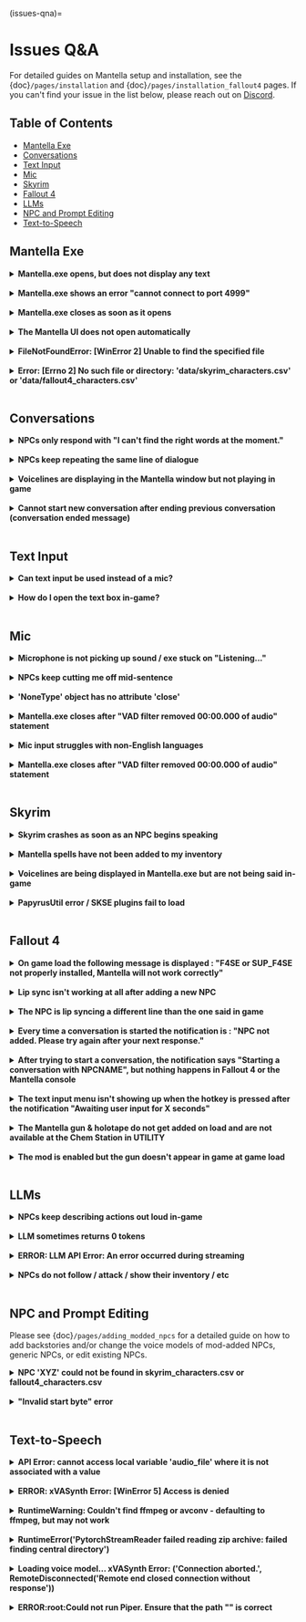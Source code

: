 (issues-qna)=
# Issues Q&A
For detailed guides on Mantella setup and installation, see the {doc}`/pages/installation` and {doc}`/pages/installation_fallout4` pages. If you can't find your issue in the list below, please reach out on [Discord](https://discord.gg/Q4BJAdtGUE).

## Table of Contents
- [Mantella Exe](#mantella-exe)
- [Conversations](#conversations)
- [Text Input](#text-input)
- [Mic](#mic)
- [Skyrim](#skyrim)
- [Fallout 4](#fallout-4)
- [LLMs](#llms)
- [NPC and Prompt Editing](#npc-and-prompt-editing)
- [Text-to-Speech](#text-to-speech)

## Mantella Exe
<details>
<summary><strong>Mantella.exe opens, but does not display any text</strong></summary>

Ensure that you are not running Mantella.exe via a Vortex / Mod Organizer 2 shortcut, as this does not start the program properly. Otherwise, it may take some time to start when running for the first time.
</details>
<br>

<details>
<summary><strong>Mantella.exe shows an error "cannot connect to port 4999"</strong></summary>

This is likely an issue with your antivirus / firewall blocking Mantella from connecting to your game. Please allow Mantella.exe through your firewall and add it to your antivirus's whitelist. Mantella.exe can be found in `your mods folder\Mantella\SKSE\Plugins\MantellaSoftware\Mantella.exe`.
</details>
<br>

<details>
<summary><strong>Mantella.exe closes as soon as it opens</strong></summary>

This is likely an issue with your antivirus / firewall blocking Mantella from connecting to your game. Please allow Mantella.exe through your firewall and add it to your antivirus's whitelist. Mantella.exe can be found in `your mods folder\Mantella\SKSE\Plugins\MantellaSoftware\Mantella.exe`.
</details>
<br>

<details>
<summary><strong>The Mantella UI does not open automatically</strong></summary>

The Mantella UI should open in your browser when the Mantella exe starts, but if it does not, it can be accessed here: [http://localhost:4999/ui/?__theme=dark](http://localhost:4999/ui/?__theme=dark).

Note that in order to access the Mantella UI, the Mantella exe needs to be running.
</details>
<br>

<details>
<summary><strong>FileNotFoundError: [WinError 2] Unable to find the specified file</strong></summary>

This error often occurs if your Mantella save data is automatically storing on OneDrive. Please try navigating to `your mods folder\Mantella\SKSE\Plugins\MantellaSoftware\custom_user_folder.ini` and setting the path within this file to a folder that OneDrive does not have access to.
</details>
<br>

<details>
<summary><strong>Error: [Errno 2] No such file or directory: 'data/skyrim_characters.csv' or 'data/fallout4_characters.csv'</strong></summary>

This may be caused by `Mantella.exe` being ran through MO2 or Vortex. `Mantella.exe` will start itself automatically when you start the game.
</details>
<br>


## Conversations
<details>
<summary><strong>NPCs only respond with "I can't find the right words at the moment."</strong></summary>

This either means the LLM server is currently down or the API key has not been set up correctly / is missing payment information. If it is the latter issue, please check Documents/My Games/Mantella/logging.log to see the exact error.
</details>
<br>

<details>
<summary><strong>NPCs keep repeating the same line of dialogue</strong></summary>

This is likely a permissions issue with Mantella accessing your game folder. If your game folder is installed in Program Files, please move it to a [different folder](https://art-from-the-machine.github.io/Mantella/pages/installation.html#skyrim). 

If this only happens occasionally, it is likely because the next voiceline is being activated before the voiceline file is ready. You can mitigate this by increasing the value of `Wait Time Buffer` in the `Large Language Model -> Advanced` tab in the [Mantella UI](https://art-from-the-machine.github.io/Mantella/pages/installation.html#mantella-ui).
</details>
<br>

<details>
<summary><strong>Voicelines are displaying in the Mantella window but not playing in game</strong></summary>

Mantella adds new voiceline files to the game, and sometimes these fail to register correctly when you first launch Mantella. To fix this, once Mantella is installed and the mod's items have been added to your inventory, create a new save file in your game (you don't have to start a new game). Then load from that save. Voicelines should now play correctly in game.

For Skyrim players, if you have a mod called MinAI installed, please download `Mantella v0.13 - MGO Patch` from the "Optional files" section [here](https://www.nexusmods.com/skyrimspecialedition/mods/98631?tab=files).
</details>
<br>

<details>
<summary><strong>Cannot start new conversation after ending previous conversation (conversation ended message)</strong></summary>

You might need to say something in the mic / type something in the text box for Mantella to realize that the conversation has ended (while it is on "Listening..." / "Waiting for player input..." it does not actively look out for the conversation ending). It is best to end conversations by simply saying / typing "goodbye" to avoid this issue.
</details>
<br>


## Text Input
<details>
<summary><strong>Can text input be used instead of a mic?</strong></summary>

Yes. Go to Mantella's MCM menu in-game and disable mic input to enable text input. The default key to open the text box is H (this key can be changed in the MCM settings). [UIExtensions](https://www.nexusmods.com/skyrimspecialedition/mods/17561) is required for text input to work.
</details>
<br>

<details>
<summary><strong>How do I open the text box in-game?</strong></summary>

The default key to open the text box is H (this key can be changed in Mantella's MCM settings). [UIExtensions](https://www.nexusmods.com/skyrimspecialedition/mods/17561) is required for text input to work.
</details>
<br>


## Mic
<details>
<summary><strong>Microphone is not picking up sound / exe stuck on "Listening..."</strong></summary>

Make sure that your mic is picking up correctly on other software and that it is set as your default. For example, you can go to User Settings -> Voice & Video on Discord to test your mic. Otherwise, try adjusting the `Audio Threshold` setting under the `Speech-to-Text` tab of the [Mantella UI](https://art-from-the-machine.github.io/Mantella/pages/installation.html#mantella-ui) (following the instructions provided for that setting). If all else fails, make sure that no other microphones are plugged in except the one you want to use. There may be a rogue microphone such as a webcam picking up as your default.
</details>
<br>

<details>
<summary><strong>NPCs keep cutting me off mid-sentence</strong></summary>

You can increase the `Pause Threshold` (how many seconds of silence before your mic input is cut off) in the `Speech-to-Text` tab of the Mantella UI.
</details>
<br>

<details>
<summary><strong>'NoneType' object has no attribute 'close'</strong></summary>

This error means that Whisper is unable to find a connected microphone. Please ensure that you have a working microphone plugged in and enabled.
</details>
<br>

<details>
<summary><strong>Mantella.exe closes after "VAD filter removed 00:00.000 of audio" statement</strong></summary>

This is an issue related to CUDA. Please try setting `Process Device` to "cpu" under the `Speech-to-Text -> Advanced` tab of the [Mantella UI](https://art-from-the-machine.github.io/Mantella/pages/installation.html#mantella-ui).
</details>
<br>

<details>
<summary><strong>Mic input struggles with non-English languages</strong></summary>

The default speech-to-text model, Moonshine, struggles to transcribe non-English languages. Please try switching to Whisper via the `Speech-to-Text`->`STT Service` setting in the Mantella UI.
</details>
<br>

<details>
<summary><strong>Mantella.exe closes after "VAD filter removed 00:00.000 of audio" statement</strong></summary>

This is an issue related to CUDA. Please try setting `Process Device` to "cpu" under the `Speech-to-Text -> Advanced` tab of the [Mantella UI](https://art-from-the-machine.github.io/Mantella/pages/installation.html#mantella-ui).
</details>
<br>


## Skyrim
<details>
<summary><strong>Skyrim crashes as soon as an NPC begins speaking</strong></summary>

Mantella can sometimes have compatability issues with [Fuz Ro D'oh](https://www.nexusmods.com/skyrimspecialedition/mods/15109). Please try running Mantella with Fuz Ro D'oh disabled.
</details>
<br>

<details>
<summary><strong>Mantella spells have not been added to my inventory</strong></summary>

This is an issue with the way the Mantella mod has been installed. Please ensure any previous versions of Mantella have been completely removed before installing the new version:

Open Skyrim, end all Mantella conversations and unequip the Mantella spell, and create a save. In your mod manager, disable the old Mantella mod. Open your newly created save and create another save (now with no Mantella mod). Finally, in your mod manager enable the new Mantella mod. This should effectively "reset" the mod. When you next open your recent save, you should see a notification that the Mantella spell has been added to your inventory.
</details>
<br>

<details>
<summary><strong>Voicelines are being displayed in Mantella.exe but are not being said in-game</strong></summary>

Try creating a save and then reloading that save. This ensures that the Mantella voice files get registered correctly. 

If the above fails, a more unlikely reason for voicelines not playing is if you have updated the Mantella mod with a more recent version by replacing files in the mod's folder. If this is the case, open Skyrim, end all Mantella conversations and unequip the Mantella spell, and create a save. In your mod manager, disable the old Mantella mod. Open your newly created save and create another save (now with no Mantella mod). Finally, in your mod manager enable the new Mantella mod. This should effectively "reset" the mod. When you next open your recent save, you should see a notification that the Mantella spell has been added to your inventory.
</details>
<br>

<details>
<summary><strong>PapyrusUtil error / SKSE plugins fail to load</strong></summary>

Please ensure you have installed the correct versions of Mantella's required mods for your Skyrim version. You can check your Skyrim version by right-clicking its exe file in your Skyrim folder and going to Properties -> Details -> File version. VR users can just download the VR version of each mod if available, or SE if not.
</details>
<br>


## Fallout 4
<details>
<summary><strong>On game load the following message is displayed : "F4SE or SUP_F4SE not properly installed, Mantella will not work correctly"</strong></summary>

Multiples reasons can cause this issue:

1: Invalid or absent F4SE install, make sure to download the one from this link : [F4SE](https://f4se.silverlock.org/). Make sure to download the appropriate version (desktop or VR).

2: Incorrect FO4 version number. Mantella is supposed to run with version 1.10.163.0 (for Fallout 4 desktop) or 1.2.72.0 (for Fallout 4 VR).

3: [SUP F4SE](https://www.nexusmods.com/fallout4/mods/55419) or [SUP F4SEVR](https://www.nexusmods.com/fallout4/mods/64420) (whichever is appropriate for your game) isn't correctly installed.

4: Make sure you're actually launching the game with : f4se_loader.exe

5: If you are running the mod via the GOG version of Fallout 4, you might encounter issues getting F4SE to load, see [this workaround](https://github.com/ModOrganizer2/modorganizer/issues/1856#issuecomment-1685925528)

</details>
<br>

<details>
<summary><strong>Lip sync isn't working at all after adding a new NPC</strong></summary>

Lip files need to be present at launch for the game to register it. Restarting Fallout 4 should correct the issue. The Mantella Mod on the Mod Nexus will cover all the base game and all the main DLCs but any other NPC will need to have a lip file named 00001ED2_1.lip present at launch in its voice type folder in data\Sound\Voice\Mantella.esp
</details>
<br>

<details>
<summary><strong>The NPC is lip syncing a different line than the one said in game</strong></summary>

This might be caused by an invalid mod file path (ex: a file path pointing to for another game's data folder). Double check the file paths. Please note that there is a known issue in Fallout 4 that causes lip sync to be cut short for longer lines.
</details>
<br>

<details>
<summary><strong>Every time a conversation is started the notification is : "NPC not added. Please try again after your next response."</strong></summary>

Multiples reasons can cause this issue:

1: Invalid game file path in the config.ini. Double check your filepath for `fallout4_folder` or `fallout4VR_folder`.

2: Wrong game set in the config.ini, double check the value for `game = ` 

3: If you're running a modlist that uses Root builder, there might be a sync issue between Mantella and your game. Make sure you load the game first then load Mantella after to avoid the _Mantella text files getting out of sync.

4: Double check that you installed the correct version of the Mantella Mod : desktop or VR.

</details>
<br>

<details>
<summary><strong>After trying to start a conversation, the notification says "Starting a conversation with NPCNAME", but nothing happens in Fallout 4 or the Mantella console</strong></summary>

Multiples reasons can cause this issue:

1: Invalid game file path in the config.ini. Double check your filepath for `fallout4_folder` or `fallout4VR_folder`.

2: Wrong game set in the config.ini. Double check the value for `game = ` 

</details>
<br>

<details>
<summary><strong>The text input menu isn't showing up when the hotkey is pressed after the notification "Awaiting user input for X seconds"</strong></summary>

Multiples reasons can cause this issue:

1: Double check that the install for [Textinputmenu](https://www.nexusmods.com/fallout4/mods/27347) is correct.

2: Try resetting the text input hotkey in the settings holotape under `Main settings`. You will need to enter a [DirectX scan code](https://falloutck.uesp.net/wiki/DirectX_Scan_Codes)

</details>
<br>

<details>
<summary><strong>The Mantella gun & holotape do not get added on load and are not available at the Chem Station in UTILITY</strong></summary>

This is an issue with the way the Mantella esp mod itself has been installed. Please check your Fallout 4 version by right-clicking its exe file in your Fallout 4 folder and going to Properties -> Details . The "File version" should be listed here and it should be 1.10.163.0 (for Fallout 4 desktop) or 1.2.72.0 (for Fallout 4 VR). If you are using VR, there are separate versions of the required mods for SUP_F4SE : [SUP F4SEVR](https://www.nexusmods.com/fallout4/mods/64420). If you are running the mod via the GOG version of Fallout 4, you might encounter issue getting F4Se to load, see [this workaround](https://github.com/ModOrganizer2/modorganizer/issues/1856#issuecomment-1685925528).
</details>
<br>

<details>
<summary><strong>The mod is enabled but the gun doesn't appear in game at game load</strong></summary>

This might be caused by multiple reasons:
1. Make sure you are past the intro and first Vault.
2. Try to fast travel on the map.
3. Check that MantellaQuest is running by using the console and typing 'sqv MantellaQuest'. Make sure that the ini files have been modified to allow modding: [Howto: Enable Modding - Archive Invalidation](https://www.nexusmods.com/fallout4/articles/3831).
4. Double check that [Fallout 4 Version Check Patcher](https://www.nexusmods.com/fallout4/mods/42497?tab=description) has been installed.

</details>
<br>


## LLMs
<details>
<summary><strong>NPCs keep describing actions out loud in-game</strong></summary>

By default, LLMs are instructed to not describe actions in Mantella's system prompt. However, some smaller LLMs struggle with following instructions. To fix this, try switching to a larger LLM. You can also try adding more explicit instructions within the `Prompts` tab of the Mantella UI.
</details>
<br>

<details>
<summary><strong>LLM sometimes returns 0 tokens</strong></summary>

Sometimes certain LLMs can fail to generate a response. Try switching to a different LLM if this issue persists.
</details>
<br>

<details>
<summary><strong>ERROR: LLM API Error: An error occurred during streaming</strong></summary>

This can either be because of a temporary issue with your LLM provider, your account balance is too low, or free requests have reached their daily / hourly / etc limit. Please either try switching to a different LLM temporarily, or checking your account balance / free usage limits.
</details>
<br>

<details>
<summary><strong>NPCs do not follow / attack / show their inventory / etc</strong></summary>

Ensure that the action you are trying to get the NPC to carry out is both enabled under the `Other`->`Actions` setting in the Mantella UI as well as in Mantella's MCM menu in-game. If actions still fail to trigger correctly, try switching to a larger LLM (some smaller LLMS struggle to follow instructions). 

If no other options work, it is possible to force actions to trigger by simply stating the action and nothing else in your response. For example, to force an NPC to follow you, simply say / type "follow".
</details>
<br>


## NPC and Prompt Editing
Please see {doc}`/pages/adding_modded_npcs` for a detailed guide on how to add backstories and/or change the voice models of mod-added NPCs, generic NPCs, or edit existing NPCs.

<details>
<summary><strong>NPC 'XYZ' could not be found in skyrim_characters.csv or fallout4_characters.csv</strong></summary>

This means that the NPC's name exactly as written in the error message could not be found in the characters.csv. If you are running your game in another language, sometimes the NPC's name in this language does not match up to the English name, causing this error. It might also mean that the character is missing from characters.csv.
</details>
<br>

<details>
<summary><strong>"Invalid start byte" error</strong></summary>

This error occurs when you introduce character symbols that can't be recognized either in MantellaSoftware/config.ini, skyrim_characters.csv or fallout4_characters.csv. Please try re-downloading these files. Note that if you are using Excel to edit the CSV, Excel often likes to corrupt CSVs when saving these files. If you are experiencing issues with Excel, there are free CSV editors available such as [LibreOffice](https://www.libreoffice.org/). 
</details>
<br>


## Text-to-Speech
<details>
<summary><strong>API Error: cannot access local variable 'audio_file' where it is not associated with a value</strong></summary>

This error occurs when something has failed in a previous step (likely an issue with xVASynth / not having FaceFXWrapper installed). Please check your Documents/My Games/Mantella/logging.log file to see the error which occurred before this, which should provide more clarification. If you are still ensure, please share your logging.log file to the Discord's issues channel.
</details>
<br>

<details>
<summary><strong>ERROR: xVASynth Error: [WinError 5] Access is denied</strong></summary>

This happens when your antivirus is blocking Mantella.exe from working. Please add Mantella.exe to your safe list.
</details>
<br>

<details>
<summary><strong>RuntimeWarning: Couldn't find ffmpeg or avconv - defaulting to ffmpeg, but may not work</strong></summary>

xVASynth related warning when started by Mantella. Thus far has not impacted Mantella so it can be safely ignored.

You can also download [ffmpeg](https://ffmpeg.org/download.html) and put a copy of ffmpeg.exe in the same folder as Mantella and xVASynth and the error will be resolved.
</details>
<br>

<details>
<summary><strong>RuntimeError('PytorchStreamReader failed reading zip archive: failed finding central directory')</strong></summary>

If an xVASynth voice model is corrupted, this error will display in Documents/My Games/Mantella/logging.log. Please re-download the voice model in this case. You may alternatively need to redownload xVASynth.

A way to check for other corrupted voice models, is to compare the file sizes within /models/skyrim/ folder of xVASynth. If they diverge from the norms, redownload **just** those. The norms for voice model sizes are **~54 MB** and/or **~90 MB** (v2 voice models) & **~220 MB** or **~260 MB** (v3 voice models).
</details>
<br>

<details>
<summary><strong>Loading voice model... xVASynth Error: ('Connection aborted.', RemoteDisconnected('Remote end closed connection without response'))</strong></summary>

If this xVASynth Error occurs after the "Loading voice model..." message (as can be seen in your Documents/My Games/Mantella/logging.log file), this is likely an issue with a corrupted voice model. Please try redownloading the model from [here](https://www.nexusmods.com/skyrimspecialedition/mods/44184) for Skyrim or [here](https://www.nexusmods.com/fallout4/mods/49340) for Fallout 4. If you have `use_cleanup` enabled, try setting this value to 0 in MantellaSoftware/config.ini.

If this does not resolve your issue, please share the text found in your xVASynth/server.log file on the [Discord's #issues channel](https://discord.gg/Q4BJAdtGUE) for further support.
</details>
<br>

<details>
<summary><strong>ERROR:root:Could not run Piper. Ensure that the path "" is correct</strong></summary>

This error often occurs when attempting to start Mantella.exe manually instead of letting it launch automatically on game startup. Please copy the path to your Piper installation (which should be `your mods folder\Mantella\SKSE\Plugins\MantellaSoftware\piper`) and paste this path in the `Text-to-Speech`->`Piper Folder` setting in the Mantella UI.
</details>
<br>